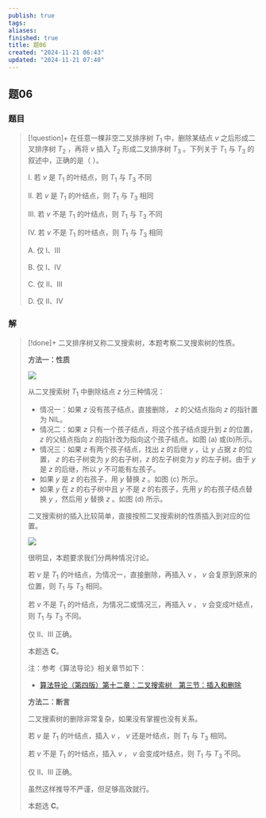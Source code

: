```yaml
---
publish: true
tags: 
aliases: 
finished: true
title: 题06
created: "2024-11-21 06:43"
updated: "2024-11-21 07:40"
---
```

## 题06
### 题目
> [!question]+
> 在任意一棵非空二叉排序树 $T_1$ 中，删除某结点 $v$ 之后形成二叉排序树 $T_2$ ，再将 $v$ 插入 $T_2$ 形成二叉排序树 $T_3$ 。下列关于 $T_1$ 与 $T_3$ 的叙述中，正确的是（ ）。
> 
> I. 若 $v$ 是 $T_1$ 的叶结点，则 $T_1$ 与 $T_3$ 不同
> 
> II. 若 $v$ 是 $T_1$ 的叶结点，则 $T_1$ 与 $T_3$ 相同
> 
> III. 若 $v$ 不是 $T_1$ 的叶结点，则 $T_1$ 与 $T_3$ 不同
> 
> IV. 若 $v$ 不是 $T_1$ 的叶结点，则 $T_1$ 与 $T_3$ 相同
> 
> A. 仅 I、III
> 
> B. 仅 I、IV
> 
> C. 仅 II、III
> 
> D. 仅 II、IV
### 解
> [!done]+
> 二叉排序树又称二叉搜索树，本题考察二叉搜索树的性质。
> 
> **方法一：性质**
> 
> ![](https://pic4.zhimg.com/v2-b58236e5890cea0bff466c0348815003_r.jpg)
> 
> 从二叉搜索树 $T_1$ 中删除结点 $z$ 分三种情况：
> 
> - 情况一：如果 $z$ 没有孩子结点，直接删除， $z$ 的父结点指向 $z$ 的指针置为 NIL。
> - 情况二：如果 $z$ 只有一个孩子结点，将这个孩子结点提升到 $z$ 的位置，$z$ 的父结点指向 $z$ 的指针改为指向这个孩子结点。如图 (a) 或(b)所示。
> - 情况三：如果 $z$ 有两个孩子结点，找出 $z$ 的后继 $y$ ，让 $y$ 占据 $z$ 的位置， $z$ 的右子树变为 $y$ 的右子树，$z$ 的左子树变为 $y$ 的左子树。由于 $y$ 是 $z$ 的后继，所以 $y$ 不可能有左孩子。
> - 如果 $y$ 是 $z$ 的右孩子，用 $y$ 替换 $z$ 。如图 (c) 所示。
> - 如果 $y$ 在 $z$ 的右子树中且 $y$ 不是 $z$ 的右孩子，先用 $y$ 的右孩子结点替换 $y$ ，然后用 $y$ 替换 $z$ 。如图 (d) 所示。
> 
> 二叉搜索树的插入比较简单，直接按照二叉搜索树的性质插入到对应的位置。
> 
> ![](https://pic1.zhimg.com/v2-566bb5d54d6c4fef39de7a8d0590ea84_r.jpg)
> 
> 很明显，本题要求我们分两种情况讨论。
> 
> 若 $v$ 是 $T_1$ 的叶结点，为情况一，直接删除，再插入 $v$ ， $v$ 会复原到原来的位置，则 $T_1$ 与 $T_3$ 相同。
> 
> 若 $v$ 不是 $T_1$ 的叶结点，为情况二或情况三，再插入 $v$ ， $v$ 会变成叶结点，则 $T_1$ 与 $T_3$ 不同。
> 
> 仅 II、III 正确。
> 
> 本题选 **C**。
> 
> 注：参考《算法导论》相关章节如下：
> 
> - [算法导论（第四版）第十二章：二叉搜索树　第三节：插入和删除](https://zhuanlan.zhihu.com/p/560332072)
> 
> **方法二：断言**
> 
> 二叉搜索树的删除非常复杂，如果没有掌握也没有关系。
> 
> 若 $v$ 是 $T_1$ 的叶结点，插入 $v$ ， $v$ 还是叶结点，则 $T_1$ 与 $T_3$ 相同。
> 
> 若 $v$ 不是 $T_1$ 的叶结点，插入 $v$ ， $v$ 会变成叶结点，则 $T_1$ 与 $T_3$ 不同。
> 
> 仅 II、III 正确。
> 
> 虽然这样推导不严谨，但足够高效就行。
> 
> 本题选 **C**。